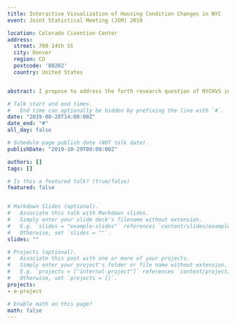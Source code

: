```yaml
---
title: Interactive Visualization of Housing Condition Changes in NYC
event: Joint Statistical Meeting (JSM) 2019

location: Colorado Civention Center
address:
  street: 700 14th St
  city: Denver
  region: CO
  postcode: '80202'
  country: United States


abstract: I propose to address the forth research question of NYCHVS in the ASA Data Challenge Expo, which is to describe changes in housing conditions for the first and the second-generation immigrant householders in NYC. The changes in Utility cost is an interesting topic and may also be related to housing condition changes. A R shiny app will be constructed to visually show the changes in housing conditions. The map of NYC will be represented in the app. Given the input of region, the region on the map could be highlighted or zoomed in. The housing conditions will be classified into external condition of buildings (such as external wall, windows), internal condition of the building (such as elevators, floors), condition of room facilities (such as heating, kitchen facilities). Given either one of the class as input, the changes will be shown by summary statistics and trend plots. Demographic information of the first-generation and second-generation may also be combined. I would investigate whether demographic information alters the changes in housing condition and cost, and the relation between housing condition and utility cost.

# Talk start and end times.
#   End time can optionally be hidden by prefixing the line with `#`.
date: "2019-08-28T14:00:00Z"
date_end: "#"
all_day: false

# Schedule page publish date (NOT talk date).
publishDate: "2019-10-29T00:00:00Z"

authors: []
tags: []

# Is this a featured talk? (true/false)
featured: false


# Markdown Slides (optional).
#   Associate this talk with Markdown slides.
#   Simply enter your slide deck's filename without extension.
#   E.g. `slides = "example-slides"` references `content/slides/example-slides.md`.
#   Otherwise, set `slides = ""`.
slides: ""

# Projects (optional).
#   Associate this post with one or more of your projects.
#   Simply enter your project's folder or file name without extension.
#   E.g. `projects = ["internal-project"]` references `content/project/deep-learning/index.md`.
#   Otherwise, set `projects = []`.
projects:
- e-project

# Enable math on this page?
math: false
---
```

